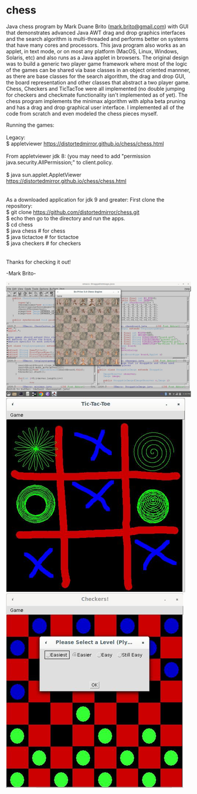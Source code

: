 # chess
Java chess program by Mark Duane Brito (mark.brito@gmail.com) with GUI that demonstrates advanced Java AWT drag and drop graphics interfaces and the search algorithm is multi-threaded and performs better on systems that have many cores and processors. This java program also works as an applet, in text mode, or on most any platform (MacOS, Linux, Windows, Solaris, etc) and also runs as a Java applet in browsers.  The original design was to build a generic two player game framework where most of the logic of the games can be shared via base classes in an object oriented mannner, as there are base classes for the search algorithm, the drag and drop GUI, the board representation and other classes that abstract a two player game.  Chess, Checkers and TicTacToe were all implemented (no double jumping for checkers and checkmate functionality isn't implemented as of yet).  The chess program implements the minimax algorithm with alpha beta pruning and has a drag and drop graphical user interface. I implemented all of the code from scratch and even modeled the chess pieces myself.

Running the games:
<br/><br/>
Legacy:<br/>
$ appletviewer https://distortedmirror.github.io/chess/chess.html 
<br/><br/>
From appletviewer jdk 8: (you may need to add "permission java.security.AllPermission;" to client.policy.<br/><br/>
$ java sun.applet.AppletViewer https://distortedmirror.github.io/chess/chess.html 
<br/><br/><br/>
As a downloaded application for jdk 9 and greater:
First clone the repository:
<br/>
$ git clone https://github.com/distortedmirror/chess.git
<br/>
$ echo then go to the directory and run the apps.
<br/>
$ cd chess<br/>
$ java chess  # for chess<br/>
$ java tictactoe # for tictactoe<br/>
$ java checkers # for checkers<br/>
<br/>
<br/>
Thanks for checking it out!

-Mark Brito-

![chess](chessscreenshot.jpg)
![tictactoe](tictactoescreenshot.jpg)
![checkers](checkersscreenshot.jpg)
